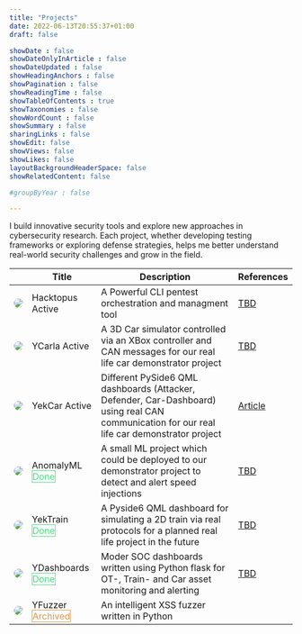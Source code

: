 ```yaml
---
title: "Projects"
date: 2022-06-13T20:55:37+01:00
draft: false

showDate : false
showDateOnlyInArticle : false
showDateUpdated : false
showHeadingAnchors : false
showPagination : false
showReadingTime : false
showTableOfContents : true
showTaxonomies : false
showWordCount : false
showSummary : false
sharingLinks : false
showEdit: false
showViews: false
showLikes: false
layoutBackgroundHeaderSpace: false
showRelatedContent: false

#groupByYear : false

---
```


I build innovative security tools and explore new approaches in cybersecurity research. Each project, whether developing testing frameworks or exploring defense strategies, helps me better understand real-world security challenges and grow in the field.
<style>
  .customEntitityAlbum {
      border-radius: 64px;  /* Less rounded than 50% */
      object-fit: cover;
      background-color: transparent;
  }
</style>

<!-- Rest of your table content -->
<table>
    <thead>
        <tr>
            <th></th>
            <th>Title</th>
            <th>Description</th>
            <th>References</th>
        </tr>
    </thead>
    <tbody class="space-x-4">
        <tr class="space-x-4">
            <td><img class="customEntitityAlbum" style="background-color:transparent" src="/images/projects/hacktopus.png"/></td>
            <td>
              <span class="font-bold">Hacktopus</span>
              <span class="flex" style="cursor:pointer"><span class="rounded-md border border-primary-400 px-1 py-[1px] text-xs font-normal text-primary-700 dark:border-primary-600 dark:text-primary-400">Active</span></span>
            </td>
            <td>A Powerful CLI pentest orchestration and managment tool</td>
            <td><a href="#">TBD</a></td>
        </tr>
         <tr>
            <td><img class="customEntitityAlbum" style="background-color:transparent" src="/images/projects/ycarla.png"/></td>
            <td>
              <span class="font-bold">YCarla</span>
              <span class="flex" style="cursor:pointer"><span class="rounded-md border border-primary-400 px-1 py-[1px] text-xs font-normal text-primary-700 dark:border-primary-600 dark:text-primary-400">Active</span></span>
            </td>
            <td>A 3D Car simulator controlled via an XBox controller and CAN messages for our real life car demonstrator project</td>
            <td><a href="#">TBD</a></td>
    </tr>
         <tr class="space-x-4">
            <td><img class="customEntitityAlbum" style="background-color:transparent" src="/images/projects/yekcar.png"/></td>
            <td>
              <span class="font-bold">YekCar</span>
              <span class="flex" style="cursor:pointer"><span class="rounded-md border border-primary-400 px-1 py-[1px] text-xs font-normal text-primary-700 dark:border-primary-600 dark:text-primary-400">Active</span></span>
            </td>
            <td>Different PySide6 QML dashboards (Attacker, Defender, Car-Dashboard) using real CAN communication for our real life car demonstrator project</td>
            <td><a href="/posts/demonstrator-v1/">Article</a></td>
        </tr>
        <tr class="space-x-4">
            <td><img class="customEntitityAlbum" style="background-color:transparent" src="/images/projects/anomalyml.png"/></td>
            <td>
                <span class="font-bold">AnomalyML<br></span>
                <span style="border: 1px solid #4ade80; color: #4ade80;" class="rounded-md border border-primary-400 px-1 py-[1px] text-xs font-normal">Done</span>
            </td>
            <td>A small ML project which could be deployed to our demonstrator project to detect and alert speed injections</td>
            <td><a href="#">TBD</a></td>
        </tr>
        <tr class="space-x-4">
            <td><img class="customEntitityAlbum" style="background-color:transparent" src="/images/projects/ytrain.png"/></td>
            <td>
                <span class="font-bold">YekTrain<br></span>
                <span style="border: 1px solid #4ade80; color: #4ade80;" class="rounded-md border border-primary-400 px-1 py-[1px] text-xs font-normal">Done</span>
            </td>
            <td>A Pyside6 QML dashboard for simulating a 2D train via real protocols for a planned real life project in the future</td>
            <td><a href="#">TBD</a></td>
        </tr>
        <tr class="space-x-4">
            <td><img class="customEntitityAlbum" style="background-color:transparent" src="/images/projects/ydashboard.png"/></td>
            <td>
                <span class="font-bold">YDashboards</span>
                <span style="border: 1px solid #4ade80; color: #4ade80;" class="rounded-md border border-primary-400 px-1 py-[1px] text-xs font-normal">Done</span>
            </td>
            <td>Moder SOC dashboards written using Python flask for OT-, Train- and Car asset monitoring and alerting</td>
            <td><a href="#">TBD</a></td>
        </tr>
        <tr class="space-x-4">
            <td><img class="customEntitityAlbum" style="background-color:transparent" src="/images/projects/yfuzz.png"/></td>
            <td>
                <span class="font-bold">YFuzzer<br></span>
                <span style="border: 1px solid #de954a; color: #de954a;" class="rounded-md border border-primary-400 px-1 py-[1px] text-xs font-normal">Archived</span>
            </td>
            <td>An intelligent XSS fuzzer written in Python</td>
            <td><a href="#"></a></td>
        </tr>
      </tbody>
</table>
